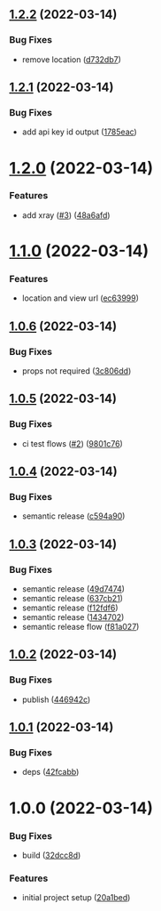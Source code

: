 ## [1.2.2](https://github.com/sniptt-official/ots-aws/compare/v1.2.1...v1.2.2) (2022-03-14)


### Bug Fixes

* remove location ([d732db7](https://github.com/sniptt-official/ots-aws/commit/d732db7dd2900a4b1721187b6c2c8329c0cc76a0))

## [1.2.1](https://github.com/sniptt-official/ots-aws/compare/v1.2.0...v1.2.1) (2022-03-14)


### Bug Fixes

* add api key id output ([1785eac](https://github.com/sniptt-official/ots-aws/commit/1785eacc1b6b3a43753a6f9aede85933c727e2ef))

# [1.2.0](https://github.com/sniptt-official/ots-aws/compare/v1.1.0...v1.2.0) (2022-03-14)


### Features

* add xray ([#3](https://github.com/sniptt-official/ots-aws/issues/3)) ([48a6afd](https://github.com/sniptt-official/ots-aws/commit/48a6afd495b48308c831c23c21e55aaa9f5da99c))

# [1.1.0](https://github.com/sniptt-official/ots-aws/compare/v1.0.6...v1.1.0) (2022-03-14)


### Features

* location and view url ([ec63999](https://github.com/sniptt-official/ots-aws/commit/ec63999eda9a0999ee59a9bc8ed7281b9427f98b))

## [1.0.6](https://github.com/sniptt-official/ots-aws/compare/v1.0.5...v1.0.6) (2022-03-14)


### Bug Fixes

* props not required ([3c806dd](https://github.com/sniptt-official/ots-aws/commit/3c806dd28fbe2e6e876f4b4b71d94e7b7f822722))

## [1.0.5](https://github.com/sniptt-official/ots-aws/compare/v1.0.4...v1.0.5) (2022-03-14)


### Bug Fixes

* ci test flows ([#2](https://github.com/sniptt-official/ots-aws/issues/2)) ([9801c76](https://github.com/sniptt-official/ots-aws/commit/9801c76841622b4a0524c844b45cf1a1076807b9))

## [1.0.4](https://github.com/sniptt-official/ots-aws/compare/v1.0.3...v1.0.4) (2022-03-14)


### Bug Fixes

* semantic release ([c594a90](https://github.com/sniptt-official/ots-aws/commit/c594a902340f5cbd0e3804063d289b0da12f7413))

## [1.0.3](https://github.com/sniptt-official/ots-aws/compare/v1.0.2...v1.0.3) (2022-03-14)


### Bug Fixes

* semantic release ([49d7474](https://github.com/sniptt-official/ots-aws/commit/49d74743f0f342c135bba44f7606d1b249c0377f))
* semantic release ([637cb21](https://github.com/sniptt-official/ots-aws/commit/637cb2158c0599d3b38b794e0fc74c72f10e8a62))
* semantic release ([f12fdf6](https://github.com/sniptt-official/ots-aws/commit/f12fdf62cdce99187e1d60bef3cd2c0e6011607b))
* semantic release ([1434702](https://github.com/sniptt-official/ots-aws/commit/1434702fafefa5fbddfec68f37bfd98bf68a5e4f))
* semantic release flow ([f81a027](https://github.com/sniptt-official/ots-aws/commit/f81a027ea84026b70ca0ba09492c7e58bb268bbb))

## [1.0.2](https://github.com/sniptt-official/ots-aws/compare/v1.0.1...v1.0.2) (2022-03-14)


### Bug Fixes

* publish ([446942c](https://github.com/sniptt-official/ots-aws/commit/446942c491988e9890fe342b416d588220fd494b))

## [1.0.1](https://github.com/sniptt-official/ots-aws/compare/v1.0.0...v1.0.1) (2022-03-14)


### Bug Fixes

* deps ([42fcabb](https://github.com/sniptt-official/ots-aws/commit/42fcabb3e6739ebf08ddf20cece0a12cdbed6037))

# 1.0.0 (2022-03-14)


### Bug Fixes

* build ([32dcc8d](https://github.com/sniptt-official/ots-aws/commit/32dcc8db2db4c70059f5127671d256fe5b523a06))


### Features

* initial project setup ([20a1bed](https://github.com/sniptt-official/ots-aws/commit/20a1bed7c157e60cb356c311876bc488f18c7285))
